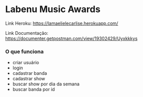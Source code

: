 # Labenu Music Awards
Link Heroku:
https://lamaelielecarlise.herokuapp.com/

Link Documentação:
https://documenter.getpostman.com/view/19302429/Uyxkkkys



### O que funciona
- criar usuário
- login
- cadastrar banda
- cadastrar show
- buscar show por dia da semana
- buscar banda por id
